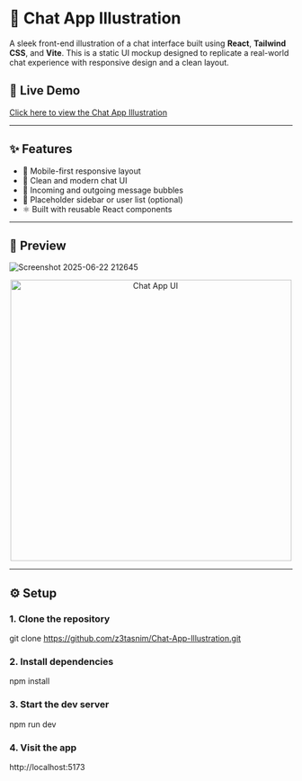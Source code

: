 # 💬 Chat App Illustration

A sleek front-end illustration of a chat interface built using **React**, **Tailwind CSS**, and **Vite**. This is a static UI mockup designed to replicate a real-world chat experience with responsive design and a clean layout.

## 🔗 Live Demo  
[Click here to view the Chat App Illustration](https://z3tasnim.github.io/Chat-App-Illustration/)

---

## ✨ Features

- 📱 Mobile-first responsive layout
- 🧼 Clean and modern chat UI
- 💬 Incoming and outgoing message bubbles
- 🔲 Placeholder sidebar or user list (optional)
- ⚛️ Built with reusable React components

---

## 📸 Preview

![Screenshot 2025-06-22 212645](https://github.com/user-attachments/assets/6ef4129a-2732-4a8f-b0c8-71cb4dc32d51)

<p align="center">
  <img src="https://github.com/user-attachments/assets/d9ee9a0d-61bf-414b-be47-60be87863987" alt="Chat App UI" width="500" />
</p>

---

## ⚙️ Setup

### 1. Clone the repository
git clone https://github.com/z3tasnim/Chat-App-Illustration.git

### 2. Install dependencies
npm install

### 3. Start the dev server
npm run dev

### 4. Visit the app
http://localhost:5173
